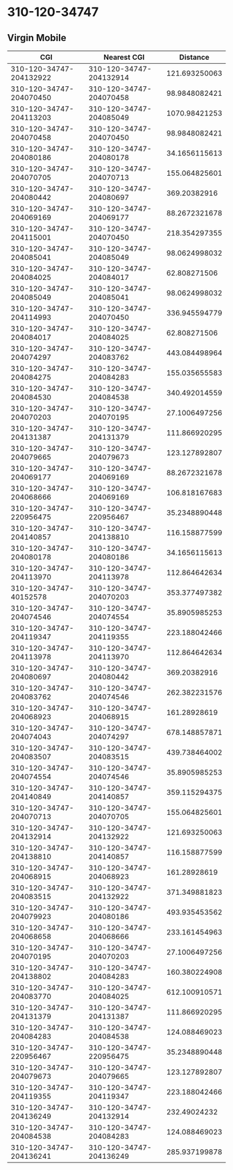 # 310-120-34747
## Virgin Mobile


| CGI | Nearest CGI | Distance |
|-----|-------------|----------|
| 310-120-34747-204132922 | 310-120-34747-204132914 | 121.693250063 |
| 310-120-34747-204070450 | 310-120-34747-204070458 | 98.9848082421 |
| 310-120-34747-204113203 | 310-120-34747-204085049 | 1070.98421253 |
| 310-120-34747-204070458 | 310-120-34747-204070450 | 98.9848082421 |
| 310-120-34747-204080186 | 310-120-34747-204080178 | 34.1656115613 |
| 310-120-34747-204070705 | 310-120-34747-204070713 | 155.064825601 |
| 310-120-34747-204080442 | 310-120-34747-204080697 | 369.20382916 |
| 310-120-34747-204069169 | 310-120-34747-204069177 | 88.2672321678 |
| 310-120-34747-204115001 | 310-120-34747-204070450 | 218.354297355 |
| 310-120-34747-204085041 | 310-120-34747-204085049 | 98.0624998032 |
| 310-120-34747-204084025 | 310-120-34747-204084017 | 62.808271506 |
| 310-120-34747-204085049 | 310-120-34747-204085041 | 98.0624998032 |
| 310-120-34747-204114993 | 310-120-34747-204070450 | 336.945594779 |
| 310-120-34747-204084017 | 310-120-34747-204084025 | 62.808271506 |
| 310-120-34747-204074297 | 310-120-34747-204083762 | 443.084498964 |
| 310-120-34747-204084275 | 310-120-34747-204084283 | 155.035655583 |
| 310-120-34747-204084530 | 310-120-34747-204084538 | 340.492014559 |
| 310-120-34747-204070203 | 310-120-34747-204070195 | 27.1006497256 |
| 310-120-34747-204131387 | 310-120-34747-204131379 | 111.866920295 |
| 310-120-34747-204079665 | 310-120-34747-204079673 | 123.127892807 |
| 310-120-34747-204069177 | 310-120-34747-204069169 | 88.2672321678 |
| 310-120-34747-204068666 | 310-120-34747-204069169 | 106.818167683 |
| 310-120-34747-220956475 | 310-120-34747-220956467 | 35.2348890448 |
| 310-120-34747-204140857 | 310-120-34747-204138810 | 116.158877599 |
| 310-120-34747-204080178 | 310-120-34747-204080186 | 34.1656115613 |
| 310-120-34747-204113970 | 310-120-34747-204113978 | 112.864642634 |
| 310-120-34747-40152578 | 310-120-34747-204070203 | 353.377497382 |
| 310-120-34747-204074546 | 310-120-34747-204074554 | 35.8905985253 |
| 310-120-34747-204119347 | 310-120-34747-204119355 | 223.188042466 |
| 310-120-34747-204113978 | 310-120-34747-204113970 | 112.864642634 |
| 310-120-34747-204080697 | 310-120-34747-204080442 | 369.20382916 |
| 310-120-34747-204083762 | 310-120-34747-204074546 | 262.382231576 |
| 310-120-34747-204068923 | 310-120-34747-204068915 | 161.28928619 |
| 310-120-34747-204074043 | 310-120-34747-204074297 | 678.148857871 |
| 310-120-34747-204083507 | 310-120-34747-204083515 | 439.738464002 |
| 310-120-34747-204074554 | 310-120-34747-204074546 | 35.8905985253 |
| 310-120-34747-204140849 | 310-120-34747-204140857 | 359.115294375 |
| 310-120-34747-204070713 | 310-120-34747-204070705 | 155.064825601 |
| 310-120-34747-204132914 | 310-120-34747-204132922 | 121.693250063 |
| 310-120-34747-204138810 | 310-120-34747-204140857 | 116.158877599 |
| 310-120-34747-204068915 | 310-120-34747-204068923 | 161.28928619 |
| 310-120-34747-204083515 | 310-120-34747-204132922 | 371.349881823 |
| 310-120-34747-204079923 | 310-120-34747-204080186 | 493.935453562 |
| 310-120-34747-204068658 | 310-120-34747-204068666 | 233.161454963 |
| 310-120-34747-204070195 | 310-120-34747-204070203 | 27.1006497256 |
| 310-120-34747-204138802 | 310-120-34747-204084283 | 160.380224908 |
| 310-120-34747-204083770 | 310-120-34747-204084025 | 612.100910571 |
| 310-120-34747-204131379 | 310-120-34747-204131387 | 111.866920295 |
| 310-120-34747-204084283 | 310-120-34747-204084538 | 124.088469023 |
| 310-120-34747-220956467 | 310-120-34747-220956475 | 35.2348890448 |
| 310-120-34747-204079673 | 310-120-34747-204079665 | 123.127892807 |
| 310-120-34747-204119355 | 310-120-34747-204119347 | 223.188042466 |
| 310-120-34747-204136249 | 310-120-34747-204132914 | 232.49024232 |
| 310-120-34747-204084538 | 310-120-34747-204084283 | 124.088469023 |
| 310-120-34747-204136241 | 310-120-34747-204136249 | 285.937199878 |
